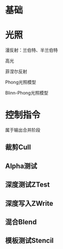 # 基础

# 光照

漫反射：兰伯特、半兰伯特

高光

菲涅尔反射

Phong光照模型

Blinn-Phong光照模型

# 控制指令

属于输出合并阶段

## 裁剪Cull

## Alpha测试

## 深度测试ZTest

## 深度写入ZWrite

## 混合Blend

## 模板测试Stencil

